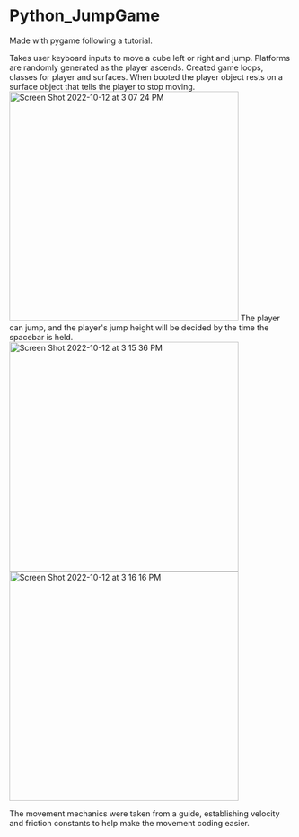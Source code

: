 # Python_JumpGame
Made with pygame following a tutorial. 

Takes user keyboard inputs to move a cube left or right and jump. Platforms are randomly generated as the player ascends. Created game loops, classes for player and surfaces. 
When booted the player object rests on a surface object that tells the player to stop moving. 
<img width="408" alt="Screen Shot 2022-10-12 at 3 07 24 PM" src="https://user-images.githubusercontent.com/107063397/195438948-2ccfeb92-1d15-410a-a83b-02035ce316c0.png">
The player can jump, and the player's jump height will be decided by the time the spacebar is held. 
<img width="408" alt="Screen Shot 2022-10-12 at 3 15 36 PM" src="https://user-images.githubusercontent.com/107063397/195439282-b4394f54-c8ff-4ba3-8b23-19455bb6ead8.png">
<img width="408" alt="Screen Shot 2022-10-12 at 3 16 16 PM" src="https://user-images.githubusercontent.com/107063397/195439342-68a5d511-2aa1-492b-ae26-40ca8ca6c58c.png">

The movement mechanics were taken from a guide, establishing velocity and friction constants to help make the movement coding easier. 
